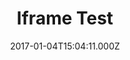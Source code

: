 ---
templateKey: blog-post
featuredImage: /img/flavor_wheel.jpg
title: Iframe Test
date: 2017-01-04T15:04:11.000Z
description: This is an Iframe test
source: http://www.espn.com/soccer/fifa-world-cup/4/blog/post/3561217/croatia-survive-england-onslaughtthrive-in-extra-time-to-reach-world-cup-final
tags:
  - Podcast
  - Lifestyle
---